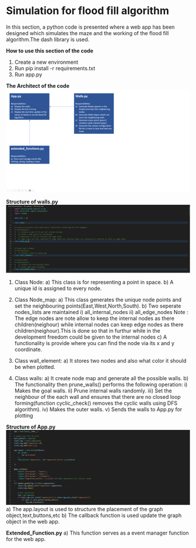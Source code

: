# Simulation for flood fill algorithm

In this section, a python code is presented where a web app has been designed which simulates the maze and the working of the flood fill algorithm.The dash library is used.

**How to use this section of the code**
1) Create a new environment
2) Run pip install -r requirements.txt
3) Run app.py

****The Architect of the code****
![alt text](Architecture.PNG)

**Structure of walls.py**
![alt text](structure_of_wall.PNG)
1) Class Node:
    a) This class is for representing a point in space.
    b) A unique id is assigned to every node.
    
2) Class Node_map:
    a) This class generates the unique node points and set the neighbouring points(East,West,North,South).
    b) Two seperate nodes_lists are maintained 
        i) all_internal_nodes
        ii) all_edge_nodes
        Note : The edge nodes are note allow to keep the internal nodes as there children(neighour) while internal nodes can keep edge nodes as there children(neighour).This is done so that in furthur while in the development freedom could be given to the internal nodes
    c) A functionality is provide where you can find the node via its x and y coordinate.
    
3) Class wall_element:
    a) It stores two nodes and also what color it should be when plotted.

4) Class walls:
    a) It create node map and generate all the possible walls.
    b) The functionality then prune_walls() performs the following operation:
        i) Makes the goal walls.
        ii) Prune internal walls randomly.
        iii) Set the neighbour of the each wall and ensures that there are no closed loop forming(function cyclic_check() removes the cyclic walls using DFS algorithm). 
        iv) Makes the outer walls.
        v) Sends the walls to App.py for plotting
        
**Structure of App.py**
![alt text](structure_of_App.PNG)
    a) The app.layout is used to structure the placement of the graph object,text,buttons,etc
    b) The callback function is used update the graph object in the web app.
    
**Extended_Function.py**
    a) This function serves as a event manager function for the web app.
